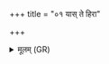 +++
title = "०१ यास् ते हिरा"

+++
<details><summary>मूलम् (GR)</summary>

यास् ते हिरा धमनयो  
ऽङ्गान्य् अनु विष्ठिताः ।  
तासां ते सर्वासां साकं  
निर् विषाणि ह्वयामसि ॥
</details>
